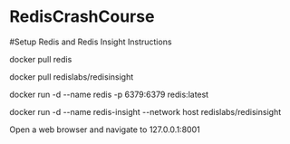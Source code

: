 # RedisCrashCourse

#Setup Redis and Redis Insight Instructions


docker pull redis

docker pull redislabs/redisinsight

docker run -d --name redis -p 6379:6379  redis:latest

docker run -d --name redis-insight --network host redislabs/redisinsight

Open a web browser and navigate to 127.0.0.1:8001
